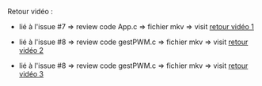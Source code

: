 Retour vidéo : 

- lié à l'issue #7 => review code App.c => fichier mkv => 
visit [retour vidéo 1](https://www.swisstransfer.com/d/db6c0cb2-981b-466c-869e-59bb94e7b4eb)


- lié à l'issue #8 => review code gestPWM.c => fichier mkv => 
visit [retour vidéo 2](https://www.swisstransfer.com/d/a14a046e-b33a-47f8-ac0a-11bb50c111f9)

- lié à l'issue #8 => review code gestPWM.c => fichier mkv => 
visit [retour vidéo 3](https://www.swisstransfer.com/d/10c3ba7e-d25d-4c45-bd3d-583f8751390d)
